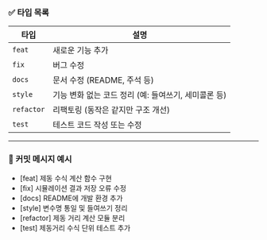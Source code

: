### ✅ 타입 목록

| 타입       | 설명                                                 |
| ---------- | ---------------------------------------------------- |
| `feat`     | 새로운 기능 추가                                     |
| `fix`      | 버그 수정                                            |
| `docs`     | 문서 수정 (README, 주석 등)                          |
| `style`    | 기능 변화 없는 코드 정리 (예: 들여쓰기, 세미콜론 등) |
| `refactor` | 리팩토링 (동작은 같지만 구조 개선)                   |
| `test`     | 테스트 코드 작성 또는 수정                           |

---

### 📝 커밋 메시지 예시

- [feat] 제동 수식 계산 함수 구현
- [fix] 시뮬레이션 결과 저장 오류 수정
- [docs] README에 개발 환경 추가
- [style] 변수명 통일 및 들여쓰기 정리
- [refactor] 제동 거리 계산 모듈 분리
- [test] 제동거리 수식 단위 테스트 추가

